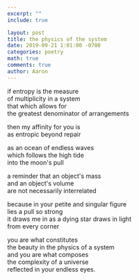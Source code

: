 ```yaml
---
excerpt: ""
include: true

layout: post
title: the physics of the system 
date: 2019-09-21 1:01:00 -0700
categories: poetry 
math: true
comments: true
author: Aaron
---
```



if entropy is the measure  
of multiplicity in a system  
that which allows for  
the greatest denominator of arrangements  

then my affinity for you is  
as entropic beyond repair  

as an ocean of endless waves  
which follows the high tide  
into the moon's pull  

a reminder that an object's mass  
and an object's volume  
are not necessarily interrelated  

because in your petite and singular figure  
lies a pull so strong  
it draws me in as a dying star draws in light  
from every corner  

you are what constitutes  
the beauty in the physics of a system  
and you are what composes   
the complexity of a universe  
reflected in your endless eyes.
